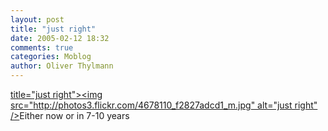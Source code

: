 ```yaml
---
layout: post
title: "just right"
date: 2005-02-12 18:32
comments: true
categories: Moblog
author: Oliver Thylmann
---
```



[ title=&quot;just right&quot;&gt;&lt;img src=&quot;http://photos3.flickr.com/4678110_f2827adcd1_m.jpg&quot; alt=&quot;just right&quot; /&gt;](http://www.flickr.com/photos/oliver/4678110/)Either now or in 7-10 years


